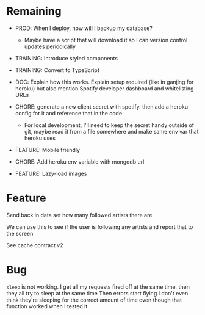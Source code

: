 # Remaining

* PROD: When I deploy, how will I backup my database?
    * Maybe have a script that will download it so I can version control updates periodically

* TRAINING: Introduce styled components

* TRAINING: Convert to TypeScript

* DOC: Explain how this works. Explain setup required (like in ganjing for heroku) but also mention Spotify developer dashboard and whitelisting URLs

* CHORE: generate a new client secret with spotify. then add a heroku config for it and reference that in the code
    * For local development, I'll need to keep the secret handy outside of git, maybe read it from a file somewhere and make same env var that heroku uses

* FEATURE: Mobile friendly

* CHORE: Add heroku env variable with mongodb url

* FEATURE: Lazy-load images

# Feature
Send back in data set how many followed artists there are

We can use this to see if the user is following any artists and report that to the screen

See cache contract v2

# Bug
`sleep` is not working. I get all my requests fired off at the same time, then they all try to sleep at the same time
Then errors start flying
I don't even think they're sleeping for the correct amount of time even though that function worked when I tested it
